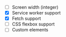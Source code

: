  - [ ] Screen width (integer)
 - [x] Service worker support
 - [x] Fetch support
 - [ ] CSS flexbox support
 - [ ] Custom elements
